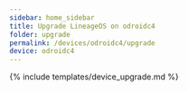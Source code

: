 ```yaml
---
sidebar: home_sidebar
title: Upgrade LineageOS on odroidc4
folder: upgrade
permalink: /devices/odroidc4/upgrade
device: odroidc4
---
```

{% include templates/device_upgrade.md %}
